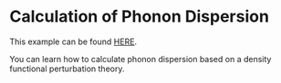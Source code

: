 Calculation of Phonon Dispersion
=================================

This example can be found [HERE](https://github.com/masato1122/Examples_QE/tree/main/examples/phonon_dfpt).

You can learn how to calculate phonon dispersion based on a density functional perturbation theory.


